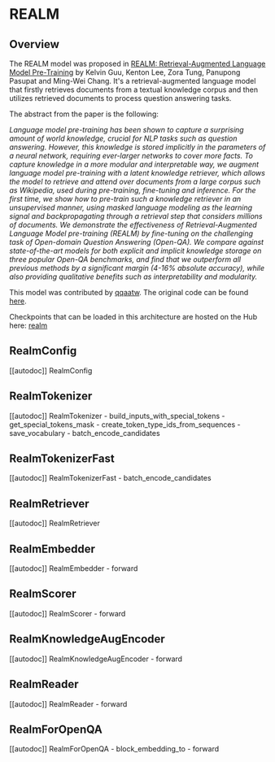 <!--Copyright 2022 The HuggingFace Team. All rights reserved.

Licensed under the Apache License, Version 2.0 (the "License"); you may not use this file except in compliance with
the License. You may obtain a copy of the License at

http://www.apache.org/licenses/LICENSE-2.0

Unless required by applicable law or agreed to in writing, software distributed under the License is distributed on
an "AS IS" BASIS, WITHOUT WARRANTIES OR CONDITIONS OF ANY KIND, either express or implied. See the License for the
specific language governing permissions and limitations under the License.

⚠️ Note that this file is in Markdown but contain specific syntax for our doc-builder (similar to MDX) that may not be
rendered properly in your Markdown viewer.

-->

# REALM

## Overview

The REALM model was proposed in [REALM: Retrieval-Augmented Language Model Pre-Training](https://arxiv.org/abs/2002.08909) by Kelvin Guu, Kenton Lee, Zora Tung, Panupong Pasupat and Ming-Wei Chang. It's a
retrieval-augmented language model that firstly retrieves documents from a textual knowledge corpus and then
utilizes retrieved documents to process question answering tasks.

The abstract from the paper is the following:

*Language model pre-training has been shown to capture a surprising amount of world knowledge, crucial for NLP tasks
such as question answering. However, this knowledge is stored implicitly in the parameters of a neural network,
requiring ever-larger networks to cover more facts. To capture knowledge in a more modular and interpretable way, we
augment language model pre-training with a latent knowledge retriever, which allows the model to retrieve and attend
over documents from a large corpus such as Wikipedia, used during pre-training, fine-tuning and inference. For the
first time, we show how to pre-train such a knowledge retriever in an unsupervised manner, using masked language
modeling as the learning signal and backpropagating through a retrieval step that considers millions of documents. We
demonstrate the effectiveness of Retrieval-Augmented Language Model pre-training (REALM) by fine-tuning on the
challenging task of Open-domain Question Answering (Open-QA). We compare against state-of-the-art models for both
explicit and implicit knowledge storage on three popular Open-QA benchmarks, and find that we outperform all previous
methods by a significant margin (4-16% absolute accuracy), while also providing qualitative benefits such as
interpretability and modularity.*

This model was contributed by [qqaatw](https://huggingface.co/qqaatw). The original code can be found
[here](https://github.com/google-research/language/tree/master/language/realm).

Checkpoints that can be loaded in this architecture are hosted on the Hub here: [realm](https://huggingface.co/models?other=realm)

## RealmConfig

[[autodoc]] RealmConfig

## RealmTokenizer

[[autodoc]] RealmTokenizer
    - build_inputs_with_special_tokens
    - get_special_tokens_mask
    - create_token_type_ids_from_sequences
    - save_vocabulary
    - batch_encode_candidates

## RealmTokenizerFast

[[autodoc]] RealmTokenizerFast
    - batch_encode_candidates

## RealmRetriever

[[autodoc]] RealmRetriever

## RealmEmbedder

[[autodoc]] RealmEmbedder
    - forward

## RealmScorer

[[autodoc]] RealmScorer
    - forward

## RealmKnowledgeAugEncoder

[[autodoc]] RealmKnowledgeAugEncoder
    - forward

## RealmReader

[[autodoc]] RealmReader
    - forward

## RealmForOpenQA

[[autodoc]] RealmForOpenQA
    - block_embedding_to
    - forward
